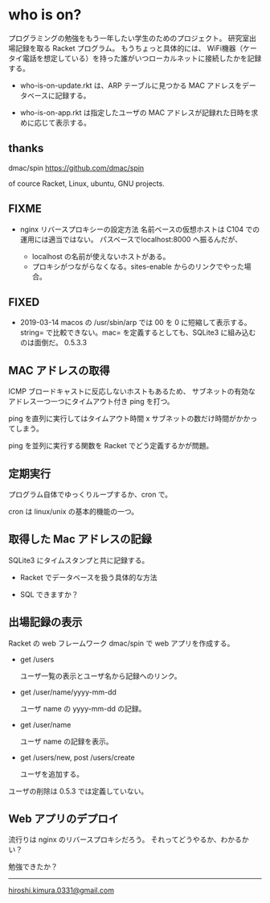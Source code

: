 # who is on?

プログラミングの勉強をもう一年したい学生のためのプロジェクト。
研究室出場記録を取る Racket プログラム。
もうちょっと具体的には、
WiFi機器（ケータイ電話を想定している）を持った誰がいつローカルネットに接続したかを記録する。

* who-is-on-update.rkt は、ARP テーブルに見つかる MAC アドレスをデータベースに記録する。

* who-is-on-app.rkt は指定したユーザの MAC アドレスが記録れた日時を求めに応じて表示する。

## thanks

dmac/spin https://github.com/dmac/spin

of cource Racket, Linux, ubuntu, GNU projects.

## FIXME

* nginx リバースプロキシーの設定方法
  名前ベースの仮想ホストは C104 での運用には適当ではない。
  パスベースでlocalhost:8000 へ振るんだが、

    * localhost の名前が使えないホストがある。
    * プロキシがつながらなくなる。sites-enable からのリンクでやった場合。

## FIXED

* 2019-03-14 macos の /usr/sbin/arp では 00 を 0 に短縮して表示する。
  string= で比較できない。mac= を定義するとしても、SQLite3 に組み込むのは面倒だ。
  0.5.3.3

## MAC アドレスの取得

ICMP ブロードキャストに反応しないホストもあるため、
サブネットの有効なアドレス一つ一つにタイムアウト付き ping を打つ。

ping を直列に実行してはタイムアウト時間 x サブネットの数だけ時間がかかってしまう。

ping を並列に実行する関数を Racket でどう定義するかが問題。

## 定期実行

プログラム自体でゆっくりループするか、cron で。

cron は linux/unix の基本的機能の一つ。

## 取得した Mac アドレスの記録

SQLite3 にタイムスタンプと共に記録する。

* Racket でデータベースを扱う具体的な方法

* SQL できますか？

## 出場記録の表示

Racket の web フレームワーク dmac/spin で web アプリを作成する。

* get /users

  ユーザ一覧の表示とユーザ名から記録へのリンク。

* get /user/name/yyyy-mm-dd

  ユーザ name の yyyy-mm-dd の記録。

* get /user/name

  ユーザ name の記録を表示。

* get /users/new, post /users/create

  ユーザを追加する。

ユーザの削除は 0.5.3 では定義していない。

## Web アプリのデプロイ

流行りは nginx のリバースプロキシだろう。
それってどうやるか、わかるかい？


勉強できたか？

---
hiroshi.kimura.0331@gmail.com
